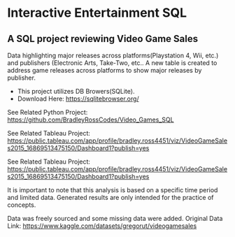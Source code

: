 # Interactive Entertainment SQL

## A SQL project reviewing Video Game Sales 

Data highlighting major releases across platforms(Playstation 4,  Wii, etc.) and publishers (Electronic Arts, Take-Two, etc.. 
A new table is created to address game releases across platforms to show major releases by publisher. 

* This project utilizes DB Browers(SQLite).
* Download Here: https://sqlitebrowser.org/

See Related Python Project: https://github.com/BradleyRossCodes/Video_Games_SQL

See Related Tableau Project: https://public.tableau.com/app/profile/bradley.ross4451/viz/VideoGameSales2015_16869513475150/Dashboard1?publish=yes

See Related Tableau Project: https://public.tableau.com/app/profile/bradley.ross4451/viz/VideoGameSales2015_16869513475150/Dashboard1?publish=yes

It is important to note that this analysis is based on a specific time period and limited data. Generated results are only intended for the practice of concepts.

Data was freely sourced and some missing data were added. 
Original Data Link: https://www.kaggle.com/datasets/gregorut/videogamesales
